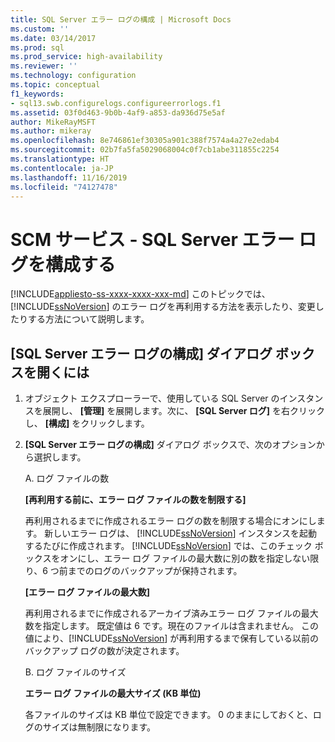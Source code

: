```yaml
---
title: SQL Server エラー ログの構成 | Microsoft Docs
ms.custom: ''
ms.date: 03/14/2017
ms.prod: sql
ms.prod_service: high-availability
ms.reviewer: ''
ms.technology: configuration
ms.topic: conceptual
f1_keywords:
- sql13.swb.configurelogs.configureerrorlogs.f1
ms.assetid: 03f0d463-9b0b-4af9-a853-da936d75e5af
author: MikeRayMSFT
ms.author: mikeray
ms.openlocfilehash: 8e746861ef30305a901c388f7574a4a27e2edab4
ms.sourcegitcommit: 02b7fa5fa5029068004c0f7cb1abe311855c2254
ms.translationtype: HT
ms.contentlocale: ja-JP
ms.lasthandoff: 11/16/2019
ms.locfileid: "74127478"
---
```

# <a name="scm-services---configure-sql-server-error-logs"></a>SCM サービス - SQL Server エラー ログを構成する

[!INCLUDE[appliesto-ss-xxxx-xxxx-xxx-md](../../includes/appliesto-ss-xxxx-xxxx-xxx-md.md)]
  このトピックでは、 [!INCLUDE[ssNoVersion](../../includes/ssnoversion-md.md)] のエラー ログを再利用する方法を表示したり、変更したりする方法について説明します。  

## <a name="to-open-the-configure-sql-server-error-logs-dialog-box"></a>[SQL Server エラー ログの構成] ダイアログ ボックスを開くには  

1. オブジェクト エクスプローラーで、使用している SQL Server のインスタンスを展開し、 **[管理]** を展開します。次に、 **[SQL Server ログ]** を右クリックし、 **[構成]** をクリックします。

2. **[SQL Server エラー ログの構成]** ダイアログ ボックスで、次のオプションから選択します。

    A. ログ ファイルの数

      **[再利用する前に、エラー ログ ファイルの数を制限する]**

      再利用されるまでに作成されるエラー ログの数を制限する場合にオンにします。 新しいエラー ログは、 [!INCLUDE[ssNoVersion](../../includes/ssnoversion-md.md)] インスタンスを起動するたびに作成されます。 [!INCLUDE[ssNoVersion](../../includes/ssnoversion-md.md)] では、このチェック ボックスをオンにし、エラー ログ ファイルの最大数に別の数を指定しない限り、6 つ前までのログのバックアップが保持されます。  
  
      **[エラー ログ ファイルの最大数]**

      再利用されるまでに作成されるアーカイブ済みエラー ログ ファイルの最大数を指定します。 既定値は 6 です。現在のファイルは含まれません。 この値により、[!INCLUDE[ssNoVersion](../../includes/ssnoversion-md.md)] が再利用するまで保有している以前のバックアップ ログの数が決定されます。

    B. ログ ファイルのサイズ

      **エラー ログ ファイルの最大サイズ (KB 単位)**

      各ファイルのサイズは KB 単位で設定できます。 0 のままにしておくと、ログのサイズは無制限になります。
